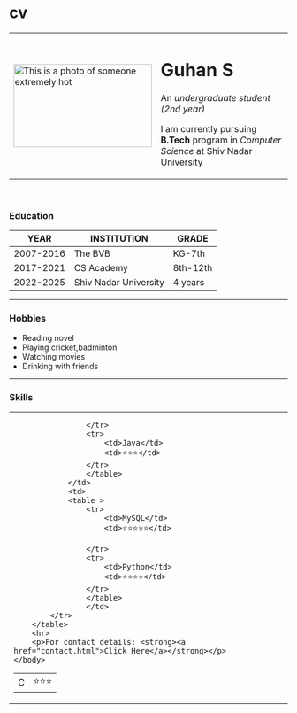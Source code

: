 # cv
<!DOCTYPE html>
<html lang="en">
    <head>
        <meta charset="UTF-8">
        <title>My website</title>
    </head>
    <body>
        <table cellspacing="20">
                <tr>
                    <td><img src="https://static-koimoi.akamaized.net/wp-content/new-galleries/2022/10/ryan-reynolds-once-spoke-about-click-a-picture-of-his-pnis-when-he-was-18-001.jpg" alt="This is a photo of someone extremely hot" width="250" height="150"></td>
                    <td><h1>Guhan S</h1>
                    <p>An <em>undergraduate student (2nd year)</em></p>
                    <p>I am currently pursuing <strong>B.Tech</strong> program in <em>Computer Science</em> at Shiv Nadar University</p></td>
                </tr>
        </table>
        <br>
        <h3>Education</h3>
        <table cellspacing=10>
            <thead>
                <tr>
                    <th><strong>YEAR</strong></th>
                    <th><strong>INSTITUTION</strong></th>
                    <th><strong>GRADE</strong></th>
                </tr>
            </thead>
            <tbody>
                <tr>
                    <td>2007-2016</td>
                    <td>The BVB</td>
                    <td>KG-7th</td>
                </tr>
                <tr>
                    <td>2017-2021</td>
                    <td>CS Academy</td>
                    <td>8th-12th</td>
                </tr>
                <tr>
                    <td>2022-2025</td>
                    <td>Shiv Nadar University</td>
                    <td>4 years</td>
                </tr>
            </tbody>
        </table>
        <hr>
        <h3>Hobbies</h3>
        <ul>
            <li>Reading novel</li>
            <li>Playing cricket,badminton</li>
            <li>Watching movies</li>
            <li>Drinking with friends</li>
        </ul>
        <hr>
        <h3>Skills</h3>
        <table cellspacing="10">
            <tr>
                <td>
                    <table >
                    <tr>
                        <td>C</td>
                        <td>⭐⭐⭐</td>
                        
                    </tr>
                    <tr>
                        <td>Java</td>
                        <td>⭐⭐⭐</td>
                    </tr>
                    </table>
                </td>
                <td>
                <table >
                    <tr>
                        <td>MySQL</td>
                        <td>⭐⭐⭐⭐⭐</td>
                        
                    </tr>
                    <tr>
                        <td>Python</td>
                        <td>⭐⭐⭐⭐</td>
                    </tr>
                    </table>
                    </td>
            </tr>
        </table>
        <hr>
        <p>For contact details: <strong><a href="contact.html">Click Here</a></strong></p>
    </body>
</html>
